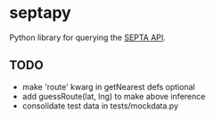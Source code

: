 septapy
=======

Python library for querying the [SEPTA API].

[SEPTA API]:http://www3.septa.org/hackathon/


TODO
----
* make 'route' kwarg in getNearest defs optional
* add guessRoute(lat, lng) to make above inference
* consolidate test data in tests/mockdata.py
